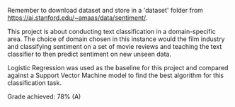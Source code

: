 Remember to download dataset and store in a 'dataset' folder from https://ai.stanford.edu/~amaas/data/sentiment/.

  This project is about conducting text classification in a domain-specific area. The choice of domain chosen in this instance
  would the film industry and classifying sentiment on a set of movie reviews and teaching the text classifier to then predict sentiment
  on new unseen data.

  Logistic Regression was used as the baseline for this project and compared against a Support Vector Machine model to find the best algorithm
  for this classification task.

  
  Grade achieved: 78% (A)
